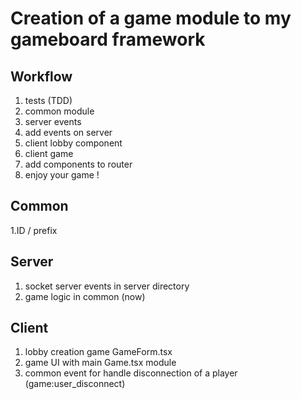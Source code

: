 # Creation of a game module to my gameboard framework

## Workflow

1. tests (TDD)
2. common module
3. server events
4. add events on server
5. client lobby component
6. client game
7. add components to router
8. enjoy your game !

## Common

1.ID / prefix

## Server

1. socket server events in server directory
2. game logic in common (now)

## Client

1. lobby creation game GameForm.tsx 
2. game UI with main Game.tsx module
3. common event for handle disconnection of a player (game:user_disconnect)
